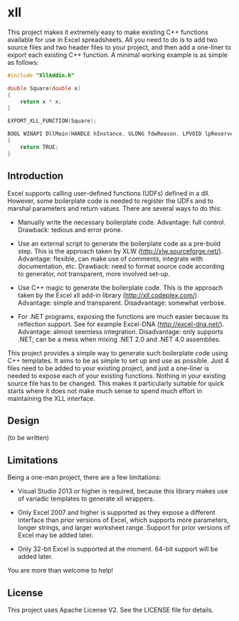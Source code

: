 # xll

This project makes it extremely easy to make existing C++ functions available for use in Excel spreadsheets. All you need to do is to add two source files and two header files to your project, and then add a one-liner to export each existing C++ function. A minimal working example is as simple as follows:

```c++
#include "XllAddin.h"

double Square(double x)
{
	return x * x;
}

EXPORT_XLL_FUNCTION(Square);

BOOL WINAPI DllMain(HANDLE hInstance, ULONG fdwReason, LPVOID lpReserved)
{
	return TRUE;
}
```

## Introduction

Excel supports calling user-defined functions (UDFs) defined in a dll. However, some boilerplate code is needed to register the UDFs and to marshal parameters and return values. There are several ways to do this:

* Manually write the necessary boilerplate code. Advantage: full control. Drawback: tedious and error prone.

* Use an external script to generate the boilerplate code as a pre-build step. This is the approach taken by XLW (http://xlw.sourceforge.net/). Advantage: flexible, can make use of comments, integrate with documentation, etc. Drawback: need to format source code according to generator, not transparent, more involved set-up.

* Use C++ magic to generate the boilerplate code. This is the approach taken by the Excel xll add-in library (http://xll.codeplex.com/). Advantage: simple and transparent. Disadvantage: somewhat verbose.

* For .NET programs, exposing the functions are much easier because its reflection support. See for example Excel-DNA (http://excel-dna.net/). Advantage: almost seemless integration. Disadvantage: only supports .NET; can be a mess when mixing .NET 2.0 and .NET 4.0 assemblies.

This project provides a simple way to generate such boilerplate code using C++ templates. It aims to be as simple to set up and use as possible. Just 4 files need to be added to your existing project, and just a one-liner is needed to expose each of your existing functions. Nothing in your existing source file has to be changed. This makes it particularly suitable for quick starts where it does not make much sense to spend much effort in maintaining the XLL interface.

## Design

(to be written)

## Limitations

Being a one-man project, there are a few limitations:

- Visual Studio 2013 or higher is required, because this library makes use of variadic templates to generate xll wrappers.

- Only Excel 2007 and higher is supported as they expose a different interface than prior versions of Excel, which supports more parameters, longer strings, and larger worksheet range. Support for prior versions of Excel may be added later.

- Only 32-bit Excel is supported at the moment. 64-bit support will be added later.

You are more than welcome to help!

## License

This project uses Apache License V2. See the LICENSE file for details.
